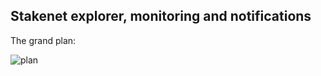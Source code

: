 ## Stakenet explorer, monitoring and notifications

The grand plan:

![plan](http://i.imgur.com/Amelfaa.png)
